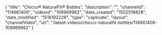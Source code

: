 {
    "title": "Chicco&reg; NaturalFit&reg; Bottles",
    "description": "",
    "channelid": "114661406",
    "videoid": "109969962",
    "date_created": "1502518828",
    "date_modified": "1518192229",
    "type": "captivate",
    "layout": "channelVideo",
    "url": "\/latest-videos\/chicco-naturalfit-bottles\/114661406-109969962"
}